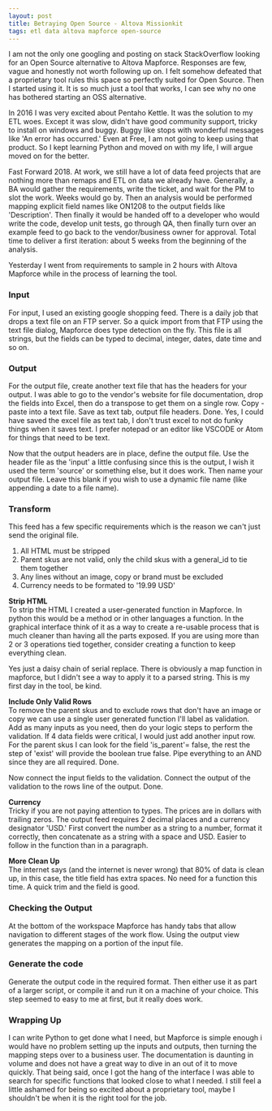 ```yaml
---
layout: post
title: Betraying Open Source - Altova Missionkit
tags: etl data altova mapforce open-source  
---
```


I am not the only one googling and posting on stack StackOverflow looking for an Open Source alternative to Altova Mapforce. Responses are few, vague and honestly not worth following up on. I felt somehow defeated that a proprietary tool rules this space so perfectly suited for Open Source. Then I started using it. It is so much just a tool that works, I can see why no one has bothered starting an OSS alternative. 

In 2016 I was very excited about Pentaho Kettle. It was the solution to my ETL woes. Except it was slow, didn't have good community support, tricky to install on windows and buggy. Buggy like stops with wonderful messages like 'An error has occurred.' Even at Free, I am not going to keep using that product. So I kept learning Python and moved on with my life, I will argue moved on for the better. 

Fast Forward 2018. At work, we still have a lot of data feed projects that are nothing more than remaps and ETL on data we already have. Generally, a BA would gather the requirements, write the ticket, and wait for the PM to slot the work. Weeks would go by. Then an analysis would be performed mapping explicit field names like ON1208 to the output fields like 'Description'. Then finally it would be handed off to a developer who would write the code, develop unit tests, go through QA, then finally turn over an example feed to go back to the vendor/business owner for approval. Total time to deliver a first iteration: about 5 weeks from the beginning of the analysis.

Yesterday I went from requirements to sample in 2 hours with Altova Mapforce while in the process of learning the tool. 

### Input

For input, I used an existing google shopping feed. There is a daily job that drops a text file on an FTP server. So a quick import from that FTP using the text file dialog, Mapforce does type detection on the fly. This file is all strings, but the fields can be typed to decimal, integer, dates, date time and so on. 

### Output

For the output file, create another text file that has the headers for your output. I was able to go to the vendor's website for file documentation, drop the fields into Excel, then do a transpose to get them on a single row. Copy - paste into a text file. Save as text tab, output file headers. Done. Yes, I could have saved the excel file as text tab, I don't trust excel to not do funky things when it saves text. I prefer notepad or an editor like VSCODE or Atom for things that need to be text. 

Now that the output headers are in place, define the output file. Use the header file as the 'input' a little confusing since this is the output, I wish it used the term 'source' or something else, but it does work. Then name your output file. Leave this blank if you wish to use a dynamic file name (like appending a date to a file name).

### Transform

This feed has a few specific requirements which is the reason we can't just send the original file.  
1. All HTML must be stripped  
2. Parent skus are not valid, only the child skus with a general_id to tie them together  
3. Any lines without an image, copy or brand must be excluded  
4. Currency needs to be formated to '19.99 USD'  

**Strip HTML**  
To strip the HTML I created a user-generated function in Mapforce. In python this would be a method or in other languages a function. In the graphical interface think of it as a way to create a re-usable process that is much cleaner than having all the parts exposed. If you are using more than 2 or 3 operations tied together, consider creating a function to keep everything clean. 

Yes just a daisy chain of serial replace. There is obviously a map function in mapforce, but I didn't see a way to apply it to a parsed string. This is my first day in the tool, be kind. 

**Include Only Valid Rows**  
To remove the parent skus and to exclude rows that don't have an image or copy we can use a single user generated function I'll label as validation. Add as many inputs as you need, then do your logic steps to perform the validation. If 4 data fields were critical, I would just add another input row. For the parent skus I can look for the field 'is_parent'= false, the rest the step of 'exist' will provide the boolean true false. Pipe everything to an AND since they are all required. Done.

Now connect the input fields to the validation. Connect the output of the validation to the rows line of the output. Done. 

**Currency**  
Tricky if you are not paying attention to types. The prices are in dollars with trailing zeros. The output feed requires 2 decimal places and a currency designator 'USD.' First convert the number as a string to a number, format it correctly, then concatenate as a string with a space and USD. Easier to follow in the function than in a paragraph. 

**More Clean Up**  
The internet says (and the internet is never wrong) that 80% of data is clean up, in this case, the title field has extra spaces. No need for a function this time. A quick trim and the field is good. 

### Checking the Output

At the bottom of the workspace Mapforce has handy tabs that allow navigation to different stages of the work flow. Using the output view generates the mapping on a portion of the input file. 

### Generate the code

Generate the output code in the required format. Then either use it as part of a larger script, or compile it and run it on a machine of your choice. This step seemed to easy to me at first, but it really does work. 

### Wrapping Up

I can write Python to get done what I need, but Mapforce is simple enough i would have no problem setting up the inputs and outputs, then turning the mapping steps over to a business user. The documentation is daunting in volume and does not have a great way to dive in an out of it to move quickly. That being said, once I got the hang of the interface I was able to search for specific functions that looked close to what I needed. I still feel a little ashamed for being so excited about a proprietary tool, maybe I shouldn't be when it is the right tool for the job. 
